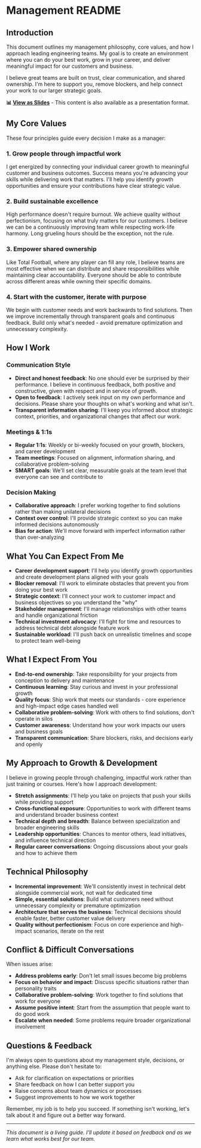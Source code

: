 # Management README

## Introduction

This document outlines my management philosophy, core values, and how I approach leading engineering teams. My goal is to create an environment where you can do your best work, grow in your career, and deliver meaningful impact for our customers and business.

I believe great teams are built on trust, clear communication, and shared ownership. I'm here to support you, remove blockers, and help connect your work to our larger strategic goals.

**📊 [View as Slides](https://docs.google.com/presentation/d/1xmY2iPUIQm0dbrGDWl-rLQDEr_kMDuH8rAvfL08mQyI/edit?slide=id.p#slide=id.p)** - This content is also available as a presentation format.

## My Core Values

These four principles guide every decision I make as a manager:

### 1. Grow people through impactful work
I get energized by connecting your individual career growth to meaningful customer and business outcomes. Success means you're advancing your skills while delivering work that matters. I'll help you identify growth opportunities and ensure your contributions have clear strategic value.

### 2. Build sustainable excellence
High performance doesn't require burnout. We achieve quality without perfectionism, focusing on what truly matters for our customers. I believe we can be a continuously improving team while respecting work-life harmony. Long grueling hours should be the exception, not the rule.

### 3. Empower shared ownership
Like Total Football, where any player can fill any role, I believe teams are most effective when we can distribute and share responsibilities while maintaining clear accountability. Everyone should be able to contribute across different areas while owning their specific domains.

### 4. Start with the customer, iterate with purpose
We begin with customer needs and work backwards to find solutions. Then we improve incrementally through transparent goals and continuous feedback. Build only what's needed - avoid premature optimization and unnecessary complexity.

## How I Work

### Communication Style
- **Direct and honest feedback**: No one should ever be surprised by their performance. I believe in continuous feedback, both positive and constructive, given with respect and in service of growth.
- **Open to feedback**: I actively seek input on my own performance and decisions. Please share your thoughts on what's working and what isn't.
- **Transparent information sharing**: I'll keep you informed about strategic context, priorities, and organizational changes that affect our work.

### Meetings & 1:1s
- **Regular 1:1s**: Weekly or bi-weekly focused on your growth, blockers, and career development
- **Team meetings**: Focused on alignment, information sharing, and collaborative problem-solving
- **SMART goals**: We'll set clear, measurable goals at the team level that everyone can see and contribute to

### Decision Making
- **Collaborative approach**: I prefer working together to find solutions rather than making unilateral decisions
- **Context over control**: I'll provide strategic context so you can make informed decisions autonomously
- **Bias for action**: We'll move forward with imperfect information rather than over-analyzing

## What You Can Expect From Me

- **Career development support**: I'll help you identify growth opportunities and create development plans aligned with your goals
- **Blocker removal**: I'll work to eliminate obstacles that prevent you from doing your best work
- **Strategic context**: I'll connect your work to customer impact and business objectives so you understand the "why"
- **Stakeholder management**: I'll manage relationships with other teams and handle organizational friction
- **Technical investment advocacy**: I'll fight for time and resources to address technical debt alongside feature work
- **Sustainable workload**: I'll push back on unrealistic timelines and scope to protect team well-being

## What I Expect From You

- **End-to-end ownership**: Take responsibility for your projects from conception to delivery and maintenance
- **Continuous learning**: Stay curious and invest in your professional growth
- **Quality focus**: Ship work that meets our standards - core experience and high-impact edge cases handled well
- **Collaborative problem-solving**: Work with others to find solutions, don't operate in silos
- **Customer awareness**: Understand how your work impacts our users and business goals
- **Transparent communication**: Share blockers, risks, and decisions early and openly

## My Approach to Growth & Development

I believe in growing people through challenging, impactful work rather than just training or courses. Here's how I approach development:

- **Stretch assignments**: I'll help you take on projects that push your skills while providing support
- **Cross-functional exposure**: Opportunities to work with different teams and understand broader business context
- **Technical depth and breadth**: Balance between specialization and broader engineering skills
- **Leadership opportunities**: Chances to mentor others, lead initiatives, and influence technical direction
- **Regular career conversations**: Ongoing discussions about your goals and how to achieve them

## Technical Philosophy

- **Incremental improvement**: We'll consistently invest in technical debt alongside commercial work, not wait for dedicated time
- **Simple, essential solutions**: Build what customers need without unnecessary complexity or premature optimization
- **Architecture that serves the business**: Technical decisions should enable faster, better customer value delivery
- **Quality without perfectionism**: Focus on core experience and high-impact scenarios, iterate on the rest

## Conflict & Difficult Conversations

When issues arise:
- **Address problems early**: Don't let small issues become big problems
- **Focus on behavior and impact**: Discuss specific situations rather than personality traits
- **Collaborative problem-solving**: Work together to find solutions that work for everyone
- **Assume positive intent**: Start from the assumption that people want to do good work
- **Escalate when needed**: Some problems require broader organizational involvement

## Questions & Feedback

I'm always open to questions about my management style, decisions, or anything else. Please don't hesitate to:
- Ask for clarification on expectations or priorities
- Share feedback on how I can better support you
- Raise concerns about team dynamics or processes
- Suggest improvements to how we work together

Remember, my job is to help you succeed. If something isn't working, let's talk about it and figure out a better way forward.

---

*This document is a living guide. I'll update it based on feedback and as we learn what works best for our team.*
